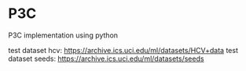 # P3C
P3C implementation using python

test dataset hcv: https://archive.ics.uci.edu/ml/datasets/HCV+data
test dataset seeds: https://archive.ics.uci.edu/ml/datasets/seeds
